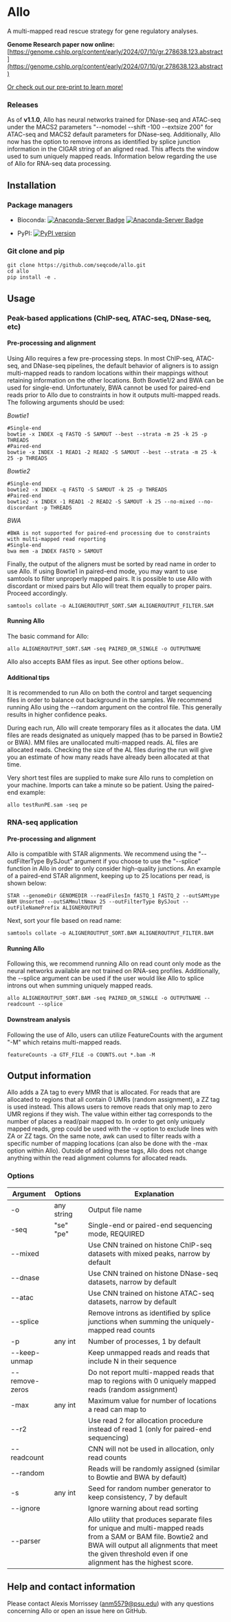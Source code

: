 # Allo

A multi-mapped read rescue strategy for gene regulatory analyses.

**Genome Research paper now online:** [https://genome.cshlp.org/content/early/2024/07/10/gr.278638.123.abstract](https://genome.cshlp.org/content/early/2024/07/10/gr.278638.123.abstract)

[Or check out our pre-print to learn more!](https://www.biorxiv.org/content/10.1101/2023.09.12.556916v1)

### Releases

As of **v1.1.0**, Allo has neural networks trained for DNase-seq and ATAC-seq under the MACS2 parameters "--nomodel --shift -100 --extsize 200" for ATAC-seq and MACS2 default parameters for DNase-seq. Additionally, Allo now has the option to remove introns as identified by splice junction information in the CIGAR string of an aligned read. This affects the window used to sum uniquely mapped reads. Information below regarding the use of Allo for RNA-seq data processing.

## Installation
### Package managers

*  Bioconda: [![Anaconda-Server Badge](https://anaconda.org/bioconda/allo/badges/version.svg?v=3)](https://anaconda.org/bioconda/allo)
[![Anaconda-Server Badge](https://anaconda.org/bioconda/allo/badges/downloads.svg?v=3)](https://anaconda.org/bioconda/allo)


*  PyPI: [![PyPI version](https://badge.fury.io/py/bio-allo.svg?v=2)](https://badge.fury.io/py/bio-allo)


### Git clone and pip

```
git clone https://github.com/seqcode/allo.git
cd allo
pip install -e .
```

## Usage
### Peak-based applications (ChIP-seq, ATAC-seq, DNase-seq, etc)
#### Pre-processing and alignment
Using Allo requires a few pre-processing steps. In most ChIP-seq, ATAC-seq, and DNase-seq pipelines, the default behavior of aligners is to assign multi-mapped reads to random locations within their mappings without retaining information on the other locations. Both Bowtie1/2 and BWA can be used for single-end. Unfortunately, BWA cannot be used for paired-end reads prior to Allo due to constraints in how it outputs multi-mapped reads. The following arguments should be used:

*Bowtie1*

```
#Single-end
bowtie -x INDEX -q FASTQ -S SAMOUT --best --strata -m 25 -k 25 -p THREADS
#Paired-end
bowtie -x INDEX -1 READ1 -2 READ2 -S SAMOUT --best --strata -m 25 -k 25 -p THREADS
```
*Bowtie2*
```
#Single-end
bowtie2 -x INDEX -q FASTQ -S SAMOUT -k 25 -p THREADS
#Paired-end
bowtie2 -x INDEX -1 READ1 -2 READ2 -S SAMOUT -k 25 --no-mixed --no-discordant -p THREADS
```
*BWA*
```
#BWA is not supported for paired-end processing due to constraints with multi-mapped read reporting
#Single-end
bwa mem -a INDEX FASTQ > SAMOUT
```


Finally, the output of the aligners must be sorted by read name in order to use Allo. If using Bowtie1 in paired-end mode, you may want to use samtools to filter unproperly mapped pairs. It is possible to use Allo with discordant or mixed pairs but Allo will treat them equally to proper pairs. Proceed accordingly. 
```
samtools collate -o ALIGNEROUTPUT_SORT.SAM ALIGNEROUTPUT_FILTER.SAM
```

#### Running Allo
The basic command for Allo:
```
allo ALIGNEROUTPUT_SORT.SAM -seq PAIRED_OR_SINGLE -o OUTPUTNAME
```
Allo also accepts BAM files as input. See other options below..

#### Additional tips
It is recommended to run Allo on both the control and target sequencing files in order to balance out background in the samples. We recommend running Allo using the --random argument on the control file. This generally results in higher confidence peaks.

During each run, Allo will create temporary files as it allocates the data. UM files are reads designated as uniquely mapped (has to be parsed in Bowtie2 or BWA). MM files are unallocated multi-mapped reads. AL files are allocated reads. Checking the size of the AL files during the run will give you an estimate of how many reads have already been allocated at that time.

Very short test files are supplied to make sure Allo runs to completion on your machine. Imports can take a minute so be patient. Using the paired-end example:

```
allo testRunPE.sam -seq pe
```

### RNA-seq application
#### Pre-processing and alignment
Allo is compatible with STAR alignments. We recommend using the "--outFilterType BySJout" argument if you choose to use the "--splice" function in Allo in order to only consider high-quality junctions. An example of a paired-end STAR alignment, keeping up to 25 locations per read, is shown below:
```
STAR --genomeDir GENOMEDIR --readFilesIn fASTQ_1 FASTQ_2 --outSAMtype BAM Unsorted --outSAMmultNmax 25 --outFilterType BySJout --outFileNamePrefix ALIGNEROUTPUT
```

Next, sort your file based on read name:
```
samtools collate -o ALIGNEROUTPUT_SORT.BAM ALIGNEROUTPUT_FILTER.BAM
```

#### Running Allo
Following this, we recommend running Allo on read count only mode as the neural networks available are not trained on RNA-seq profiles. Additionally, the --splice argument can be used if the user would like Allo to splice introns out when summing uniquely mapped reads.
```
allo ALIGNEROUTPUT_SORT.BAM -seq PAIRED_OR_SINGLE -o OUTPUTNAME --readcount --splice
```

#### Downstream analysis
Following the use of Allo, users can utilize FeatureCounts with the argument "-M" which retains multi-mapped reads.
```
featureCounts -a GTF_FILE -o COUNTS.out *.bam -M
```


## Output information
Allo adds a ZA tag to every MMR that is allocated. For reads that are allocated to regions that all contain 0 UMRs (random assignment), a ZZ tag is used instead. This allows users to remove reads that only map to zero UMR regions if they wish. The value within either tag corresponds to the number of places a read/pair mapped to. In order to get only uniquely mapped reads, grep could be used with the -v option to exclude lines with ZA or ZZ tags. On the same note, awk can used to filter reads with a specific number of mapping locations (can also be done with the -max option within Allo). Outside of adding these tags, Allo does not change anything within the read alignment columns for allocated reads.

### Options
| Argument  | Options | Explanation |
| ------------- | ------------- | ------------- |
| -o  | any string | Output file name  |
| -seq | "se" "pe" | Single-end or paired-end sequencing mode, REQUIRED | 
| --mixed | | Use CNN trained on histone ChIP-seq datasets with mixed peaks, narrow by default |
| --dnase | | Use CNN trained on histone DNase-seq datasets, narrow by default |
| --atac | | Use CNN trained on histone ATAC-seq datasets, narrow by default |
| --splice | | Remove introns as identified by splice junctions when summing the uniquely-mapped read counts |
| -p  | any int | Number of processes, 1 by default |
| --keep-unmap |  | Keep unmapped reads and reads that include N in their sequence | 
| --remove-zeros |  | Do not report multi-mapped reads that map to regions with 0 uniquely mapped reads (random assignment) |
| -max | any int | Maximum value for number of locations a read can map to |
| --r2 |  | Use read 2 for allocation procedure instead of read 1 (only for paired-end sequencing) |
| --readcount |  | CNN will not be used in allocation, only read counts |
| --random |  | Reads will be randomly assigned (similar to Bowtie and BWA by default) |
| -s  | any int | Seed for random number generator to keep consistency, 7 by default |
| --ignore |  | Ignore warning about read sorting |
| --parser |  | Allo utility that produces separate files for unique and multi-mapped reads from a SAM or BAM file. Bowtie2 and BWA will output all alignments that meet the given threshold even if one alignment has the highest score. |


## Help and contact information
Please contact Alexis Morrissey (anm5579@psu.edu) with any questions concerning Allo or open an issue here on GitHub. 
